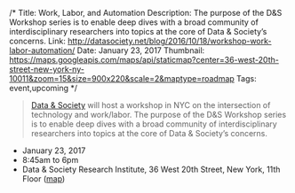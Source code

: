 /*
Title: Work, Labor, and Automation
Description: The purpose of the D&S Workshop series is to enable deep dives with a broad community of interdisciplinary researchers into topics at the core of Data & Society’s concerns.
Link: http://datasociety.net/blog/2016/10/18/workshop-work-labor-automation/
Date: January 23, 2017
Thumbnail: https://maps.googleapis.com/maps/api/staticmap?center=36-west-20th-street-new-york-ny-10011&zoom=15&size=900x220&scale=2&maptype=roadmap
Tags: event,upcoming
*/

> [Data & Society](http://datasociety.net/) will host a workshop in NYC on the intersection of technology and work/labor. The purpose of the D&S Workshop series is to enable deep dives with a broad community of interdisciplinary researchers into topics at the core of Data & Society’s concerns.



- January 23, 2017
- 8:45am to 6pm
- Data & Society Research Institute, 36 West 20th Street, New York, 11th Floor ([map](https://www.google.com/maps/dir/Current+Location/36-west-20th-street-new-york-ny-10011))

